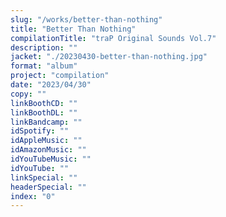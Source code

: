 ```yaml
---
slug: "/works/better-than-nothing"
title: "Better Than Nothing"
compilationTitle: "traP Original Sounds Vol.7"
description: ""
jacket: "./20230430-better-than-nothing.jpg"
format: "album"
project: "compilation"
date: "2023/04/30"
copy: ""
linkBoothCD: ""
linkBoothDL: ""
linkBandcamp: ""
idSpotify: ""
idAppleMusic: ""
idAmazonMusic: ""
idYouTubeMusic: ""
idYouTube: ""
linkSpecial: ""
headerSpecial: ""
index: "0"
---
```

